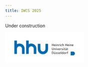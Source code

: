 ```yaml
---
title: IWCS 2025
---
```


Under construction

<img src="hhu-logo.png" alt="HHU Logo" style="max-width: 50%; height: auto;">
